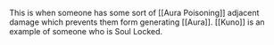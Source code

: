 This is when someone has some sort of [[Aura Poisoning]] adjacent damage which prevents them form generating [[Aura]].
[[Kuno]] is an example of someone who is Soul Locked.